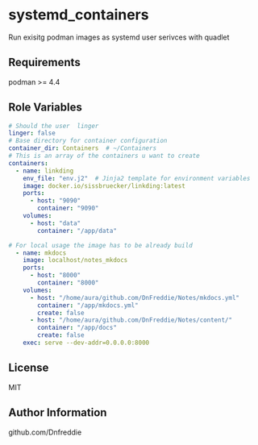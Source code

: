 systemd_containers
=========
Run exisitg podman images as systemd user serivces 
with quadlet

Requirements
------------
podman >= 4.4


Role Variables
--------------
```yaml
# Should the user  linger
linger: false
# Base directory for container configuration
container_dir: Containers  # ~/Containers
# This is an array of the containers u want to create 
containers:
  - name: linkding
    env_file: "env.j2"  # Jinja2 template for environment variables
    image: docker.io/sissbruecker/linkding:latest
    ports:
      - host: "9090"
        container: "9090"
    volumes:
      - host: "data"
        container: "/app/data"

# For local usage the image has to be already build
  - name: mkdocs
    image: localhost/notes_mkdocs
    ports:
      - host: "8000"
        container: "8000"
    volumes:
      - host: "/home/aura/github.com/DnFreddie/Notes/mkdocs.yml"
        container: "/app/mkdocs.yml"
        create: false
      - host: "/home/aura/github.com/DnFreddie/Notes/content/"
        container: "/app/docs"
        create: false
    exec: serve --dev-addr=0.0.0.0:8000
```



License
-------
MIT

Author Information
------------------
github.com/Dnfreddie 
